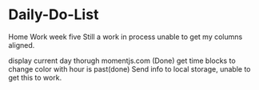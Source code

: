 # Daily-Do-List
Home Work week five
Still a work in process 
unable to get my columns aligned. 

display current day thorugh momentjs.com (Done)
get time blocks to change color with hour is past(done)
Send info to local storage, unable to get this to work. 
